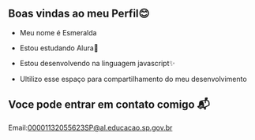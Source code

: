 ## Boas vindas ao meu Perfil😊

- Meu nome é Esmeralda

- Estou estudando Alura🏫
- Estou desenvolvendo na linguagem javascript✨
- Ultilizo esse espaço para compartilhamento do meu desenvolvimento

## Voce pode entrar em contato comigo 📬
Email:00001132055623SP@al.educacao.sp.gov.br
